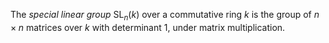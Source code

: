 The *special linear group* $\mathop{\mathrm{SL}}_n(k)$ over a commutative ring $k$ is the group of $n\times n$ matrices over $k$ with determinant 1, under matrix multiplication.
